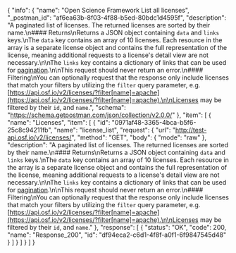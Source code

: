 {
  "info": {
    "name": "Open Science Framework List all licenses",
    "_postman_id": "af6ea63b-8f03-4f88-b5ed-80bdc1d4595f",
    "description": "A paginated list of licenses. The returned licenses are sorted by their name.\n#### Returns\nReturns a JSON object containing `data` and `links` keys.\nThe `data` key contains an array of 10 licenses. Each resource in the array is a separate license object and contains the full representation of the license, meaning additional requests to a license's detail view are not necessary.\n\nThe `links` key contains a dictionary of links that can be used for [pagination](#Introduction_pagination).\n\nThis request should never return an error.\n#### Filtering\nYou can optionally request that the response only include licenses that match your filters by utilizing the `filter` query parameter, e.g. [https://api.osf.io/v2/licenses/?filter[name]=apache](https://api.osf.io/v2/licenses/?filter[name]=apache).\n\nLicenses may be filtered by their `id`, and `name`.",
    "schema": "https://schema.getpostman.com/json/collection/v2.0.0/"
  },
  "item": [
    {
      "name": "Licenses",
      "item": [
        {
          "id": "0971af48-3365-4bca-b5f6-25c8c94211fb",
          "name": "license_list",
          "request": {
            "url": "http://test-api.osf.io/v2/licenses/",
            "method": "GET",
            "body": {
              "mode": "raw"
            },
            "description": "A paginated list of licenses. The returned licenses are sorted by their name.\n#### Returns\nReturns a JSON object containing `data` and `links` keys.\nThe `data` key contains an array of 10 licenses. Each resource in the array is a separate license object and contains the full representation of the license, meaning additional requests to a license's detail view are not necessary.\n\nThe `links` key contains a dictionary of links that can be used for [pagination](#Introduction_pagination).\n\nThis request should never return an error.\n#### Filtering\nYou can optionally request that the response only include licenses that match your filters by utilizing the `filter` query parameter, e.g. [https://api.osf.io/v2/licenses/?filter[name]=apache](https://api.osf.io/v2/licenses/?filter[name]=apache).\n\nLicenses may be filtered by their `id`, and `name`."
          },
          "response": [
            {
              "status": "OK",
              "code": 200,
              "name": "Response_200",
              "id": "df94eca2-c6d1-4f8f-a0f1-6f9847545d48"
            }
          ]
        }
      ]
    }
  ]
}